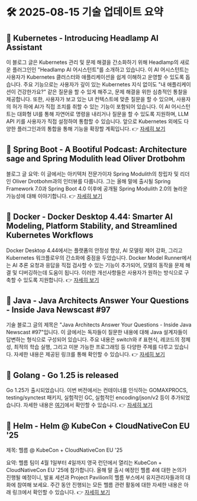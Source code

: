 # 🛠️ 2025-08-15 기술 업데이트 요약

## 🔹 Kubernetes - Introducing Headlamp AI Assistant
이 블로그 글은 Kubernetes 관리 및 문제 해결을 간소화하기 위해 Headlamp의 새로운 플러그인인 "Headlamp AI 어시스턴트"를 소개하고 있습니다. 이 AI 어시스턴트는 사용자가 Kubernetes 클러스터와 애플리케이션을 쉽게 이해하고 운영할 수 있도록 돕습니다. 주요 기능으로는 사용자가 깊이 있는 Kubernetes 지식 없이도 "내 애플리케이션이 건강한가요?" 같은 질문을 할 수 있게 해주고, 문제 해결을 위한 심층적인 통찰을 제공합니다. 또한, 사용자가 보고 있는 UI 컨텍스트에 맞춘 질문을 할 수 있으며, 사용자의 허가 하에 AI가 직접 조치를 취할 수 있는 기능이 포함되어 있습니다. 이 AI 어시스턴트는 대화형 UI를 통해 자연어로 명령을 내리거나 질문을 할 수 있도록 지원하며, LLM API 키를 사용자가 직접 설정하여 통합할 수 있습니다. 앞으로 Kubernetes 외에도 다양한 플러그인과의 통합을 통해 기능을 확장할 계획입니다.
👉 [자세히 보기](https://kubernetes.io/blog/2025/08/07/introducing-headlamp-ai-assistant/)

## 🔹 Spring Boot - A Bootiful Podcast: Architecture sage and Spring Modulith lead Oliver Drotbohm
블로그 글 요약: 이 글에서는 아키텍처 전문가이자 Spring Modulith의 창립자 및 리더인 Oliver Drotbohm과의 인터뷰를 다룹니다. 그는 올해 말에 출시될 Spring Framework 7.0과 Spring Boot 4.0 이후에 공개될 Spring Modulith 2.0의 놀라운 가능성에 대해 이야기합니다.
👉 [자세히 보기](https://spring.io/blog/2025/08/14/a-bootiful-podcast-oliver-drohtbohm)

## 🔹 Docker - Docker Desktop 4.44: Smarter AI Modeling, Platform Stability, and Streamlined Kubernetes Workflows
Docker Desktop 4.44에서는 플랫폼의 안정성 향상, AI 모델링 제어 강화, 그리고 Kubernetes 워크플로우의 간소화에 중점을 두었습니다. Docker Model Runner에서는 AI 추론 요청과 응답을 직접 검사할 수 있는 기능이 추가되어, 모델의 동작을 문제 해결 및 디버깅하는데 도움이 됩니다. 이러한 개선사항들은 사용자가 원하는 방식으로 구축할 수 있도록 지원합니다.
👉 [자세히 보기](https://www.docker.com/blog/docker-desktop-4-44/)

## 🔹 Java - Java Architects Answer Your Questions - Inside Java Newscast #97
기술 블로그 글의 제목은 "Java Architects Answer Your Questions - Inside Java Newscast #97"입니다. 이 글에서는 독자들이 질문한 내용에 대해 Java 설계자들이 답변하는 형식으로 구성되어 있습니다. 주요 내용은 switch와 if 표현식, 레코드의 정체성, 최적의 학습 실행, 그리고 미분 가능한 프로그래밍 등 다양한 주제를 다루고 있습니다. 자세한 내용은 제공된 링크를 통해 확인할 수 있습니다.
👉 [자세히 보기](https://inside.java/2025/08/14/newscast-97/)

## 🔹 Golang - Go 1.25 is released
Go 1.25가 출시되었습니다. 이번 버전에서는 컨테이너를 인식하는 GOMAXPROCS, testing/synctest 패키지, 실험적인 GC, 실험적인 encoding/json/v2 등이 추가되었습니다. 자세한 내용은 [여기](https://go.dev/blog/go1.25)에서 확인할 수 있습니다.
👉 [자세히 보기](https://go.dev/blog/go1.25)

## 🔹 Helm - Helm @ KubeCon + CloudNativeCon EU '25
제목: 헬름 @ KubeCon + CloudNativeCon EU '25

요약: 헬름 팀이 4월 1일부터 4일까지 영국 런던에서 열리는 KubeCon + CloudNativeCon EU '25에 참가합니다. 올해 말 출시 예정인 헬름 4에 대한 논의가 진행될 예정이니, 발표 세션과 Project Pavilion의 헬름 부스에서 유지관리자들과의 대화에 참여해 보세요. 주간 동안 진행되는 모든 헬름 관련 활동에 대한 자세한 내용은 아래 링크에서 확인할 수 있습니다.
👉 [자세히 보기](https://helm.sh/blog/helm-at-kubecon-eu-25/)

